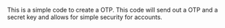This is a simple code to create a OTP.
This code will send out a OTP and a secret key and allows for simple security for accounts.
